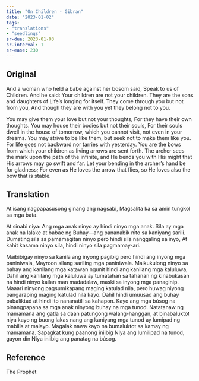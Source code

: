 ```yaml
---
title: "On Children - Gibran"
date: "2023-01-02"
tags:
- "translations"
- "seedlings"
sr-due: 2023-01-03
sr-interval: 1
sr-ease: 230
---
```


## Original

And a woman who held a babe against her bosom said, Speak to us of Children.
And he said:
Your children are not your children.
They are the sons and daughters of Life’s longing for itself.
They come through you but not from you,
And though they are with you yet they belong not to you.

You may give them your love but not your thoughts,
For they have their own thoughts.
You may house their bodies but not their souls,
For their souls dwell in the house of tomorrow, which you cannot visit, not even in your dreams.
You may strive to be like them, but seek not to make them like you.
For life goes not backward nor tarries with yesterday.
You are the bows from which your children as living arrows are sent forth.
The archer sees the mark upon the path of the infinite, and He bends you with His might that His arrows may go swift and far.
Let your bending in the archer’s hand be for gladness;
For even as He loves the arrow that flies, so He loves also the bow that is stable.

## Translation

At isang nagpapasusong ginang ang nagsabi, Magsalita ka sa amin tungkol sa mga bata.

At sinabi niya:
Ang mga anak ninyo ay hindi ninyo mga anak.
Sila ay mga anak na lalake at babae ng Buhay—ang pananabik nito sa kaniyang sarili.
Dumating sila sa pamamagitan ninyo pero hindi sila nanggaling sa inyo,
At kahit kasama ninyo sila, hindi ninyo sila pagmamay-ari.

Maibibigay ninyo sa kanila ang inyong pagibig pero hindi ang inyong mga paniniwala,
Mayroon silang sariling mga paniniwala.
Maikukulong ninyo sa bahay ang kanilang mga katawan ngunit hindi ang kanilang mga kaluluwa,
Dahil ang kanilang mga kaluluwa ay tumatahan sa tahanan ng kinabukasan na hindi ninyo kailan man madadalaw, maski sa inyong mga panaginip.
Maaari ninyong pagsumikapang maging katulad nila, pero huwag niyong pangaraping maging katulad nila kayo.
Dahil hindi umuusad ang buhay pabaliktad at hindi ito nananatili sa kahapon.
Kayo ang mga búsog na pinangpapana sa mga anak ninyong buhay na mga tunod.
Natatanaw ng mamamana ang gatla sa daan patungong walang-hanggan, at binabaluktot niya kayo ng buong lakas nang ang kaniyang mga tunod ay lumipad ng mabilis at malayo.
Magalak nawa kayo na bumaluktot sa kamay ng mamamana.
Sapagkat kung paanong iniibig Niya ang lumilipad na tunod, gayon din Niya iniibig ang panatag na búsog.

## Reference

The Prophet